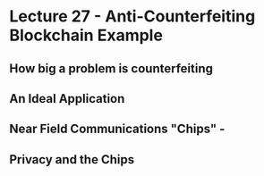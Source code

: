 

<style>
.pagebreak { page-break-before: always; }
.half { height: 200px; }
</style>
<style>
.pagebreak { page-break-before: always; }
.half { height: 200px; }
.markdown-body {
	font-size: 12px;
}
.markdown-body td {
	font-size: 12px;
}
</style>


# Lecture 27 - Anti-Counterfeiting Blockchain Example

## How big a problem is counterfeiting

## An Ideal Application

## Near Field Communications "Chips" - 

## Privacy and the Chips

## 


